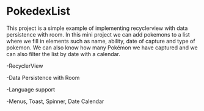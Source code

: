# PokedexList

This project is a simple example of implementing recyclerview with data persistence with room.
In this mini project we can add pokemons to a list where we fill in elements such as name, ability, date of capture and type of pokemon.
We can also know how many Pokémon we have captured and we can also filter the list by date with a calendar.

-RecyclerView

-Data Persistence with Room

-Language support

-Menus, Toast, Spinner, Date Calendar


